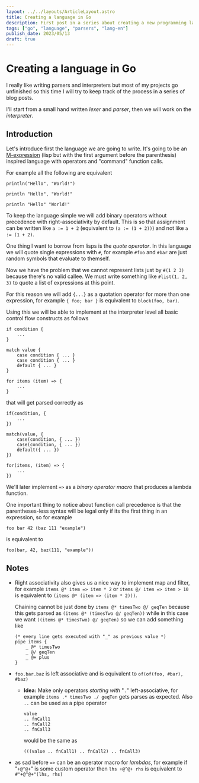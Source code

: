 ```yaml
---
layout: ../../layouts/ArticleLayout.astro
title: Creating a language in Go
description: First post in a series about creating a new programming language from scratch in Go
tags: ["go", "language", "parsers", "lang-en"]
publish_date: 2023/05/13
draft: true
---
```


# Creating a language in Go

I really like writing parsers and interpreters but most of my projects go unfinished so this time I will try to keep track of the process in a series of blog posts.

I'll start from a small hand written _lexer_ and _parser_, then we will work on the _interpreter_.

## Introduction

Let's introduce first the language we are going to write. It's going to be an [M-expression](https://en.wikipedia.org/wiki/M-expression) (lisp but with the first argument before the parenthesis) inspired language with operators and "command" function calls.

For example all the following are equivalent

```
println("Hello", "World!")

println "Hello", "World!"

println "Hello" "World!"
```

To keep the language simple we will add binary operators without precedence with right-associativity by default. This is so that assignment can be written like `a := 1 + 2` (equivalent to `(a := (1 + 2))`) and not like `a := (1 + 2)`.

One thing I want to borrow from lisps is the _quote operator_. In this language we will quote single expressions with `#`, for example `#foo` and `#bar` are just random symbols that evaluate to themself. 

Now we have the problem that we cannot represent lists just by `#(1 2 3)` because there's no valid callee. We must write something like `#list(1, 2, 3)` to quote a list of expressions at this point. 

For this reason we will add `{...}` as a quotation operator for more than one expression, for example `{ foo; bar }` is equivalent to `block(foo, bar)`.

Using this we will be able to implement at the interpreter level all basic control flow constructs as follows

```
if condition {
    ...
}

match value {
    case condition { ... }
    case condition { ... }
    default { ... }
}

for items (item) => {
    ...
}
```

that will get parsed correctly as

``` 
if(condition, {
    ...
})

match(value, {
    case(condition, { ... })
    case(condition, { ... })
    default({ ... })
})

for(items, (item) => {
    ...
})
``` 

We'll later implement `=>` as a _binary operator macro_ that produces a lambda function. 

One important thing to notice about function call precedence is that the parentheses-less syntax will be legal only if its the first thing in an expression, so for example 

```
foo bar 42 (baz 111 "example")
```

is equivalent to 

```
foo(bar, 42, baz(111, "example"))
```

## Notes

- Right associativity also gives us a nice way to implement map and filter, for example `items @* item => item * 2` or `items @/ item => item > 10` is equivalent to `(items @* (item => (item * 2)))`. 

    Chaining cannot be just done by `items @* timesTwo @/ geqTen` because this gets parsed as `(items @* (timesTwo @/ geqTen))` while in this case we want `((items @* timesTwo) @/ geqTen)` so we can add something like

    ```
    (* every line gets executed with "_" as previous value *)
    pipe items {
        _ @* timesTwo
        _ @/ geqTen
        _ @+ plus
    }
    ```

- `foo.bar.baz` is left associative and is equivalent to `of(of(foo, #bar), #baz)`

    - **Idea:** Make only operators _starting with_ "`.`" left-associative, for example `items .* timesTwo ./ geqTen` gets parses as expected. Also `..` can be used as a pipe operator

        ```
        value
        .. fnCall1
        .. fnCall2
        .. fnCall3
        ```

        would be the same as

        ```
        (((value .. fnCall1) .. fnCall2) .. fnCall3)
        ```

- as sad before `=>` can be an operator macro for _lambdas_, for example if "`+@^@+`" is some custom operator then `lhs +@^@+ rhs` is equivalent to `#"+@^@+"(lhs, rhs)`